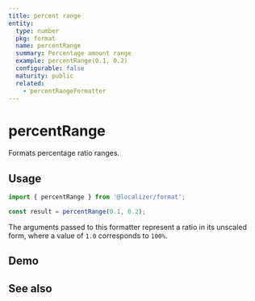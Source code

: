 ```yaml
---
title: percent range
entity:
  type: number
  pkg: format
  name: percentRange
  summary: Percentage amount range
  example: percentRange(0.1, 0.2)
  configurable: false
  maturity: public
  related:
    - percentRangeFormatter
---
```


# percentRange <Package name="format"/>

Formats percentage ratio ranges.

## Usage

```typescript twoslash
import { percentRange } from '@localizer/format';

const result = percentRange(0.1, 0.2);
```

The arguments passed to this formatter represent a ratio in its unscaled form, where a value of `1.0` corresponds to `100%`.

## Demo

<script setup>
  import { ref } from 'vue';
  import { NFormItem } from 'naive-ui/es/form';
  import { NInputNumber } from 'naive-ui/es/input-number';

  const start = ref(0.1);
  const end = ref(0.2);
</script>

<EntityDemo :args="[start, end]">
  <NFormItem label="Range start">
    <NInputNumber clearable v-model:value="start" :step="0.01" />
  </NFormItem>
  <NFormItem label="Range end">
    <NInputNumber clearable v-model:value="end"  :step="0.01" />
  </NFormItem>
</EntityDemo>

## See also

<Entities />
